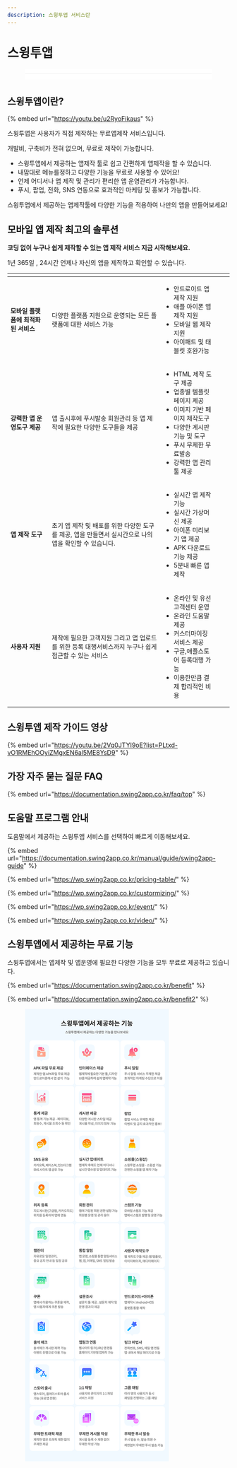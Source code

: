 ```yaml
---
description: 스윙투앱 서비스란
---
```


# 스윙투앱

<figure><img src=".gitbook/assets/구분선 (1) (1).PNG" alt=""><figcaption></figcaption></figure>

## **스윙투앱이란?**

{% embed url="https://youtu.be/u2RyoFikaus" %}

스윙투앱은 사용자가 직접 제작하는 무료앱제작 서비스입니다.

개발비, 구축비가 전혀 없으며, 무료로 제작이 가능합니다.

* 스윙투앱에서 제공하는 앱제작 툴로 쉽고 간편하게 앱제작을 할 수 있습니다.
* 내맘대로 메뉴를정하고 다양한 기능을 무료로 사용할 수 있어요!
* 언제 어디서나 앱 제작 및 관리가 편리한 앱 운영관리가 가능합니다.
* 푸시, 팝업, 전화, SNS 연동으로 효과적인 마케팅 및 홍보가 가능합니다.

스윙투앱에서 제공하는 앱제작툴에 다양한 기능을 적용하여 나만의 앱을 만들어보세요!



## 모바일 앱 제작 최고의 솔루션

**코딩 없이 누구나 쉽게 제작할 수 있는 앱 제작 서비스 지금 시작해보세요.**

1년 365일 , 24시간 언제나 자신의 앱을 제작하고 확인할 수 있습니다.

<table data-card-size="large" data-view="cards"><thead><tr><th></th><th></th><th></th><th data-hidden></th><th data-hidden data-type="files"></th></tr></thead><tbody><tr><td><strong>모바일 플랫폼에 최적화된 서비스</strong></td><td><p></p><p>다양한 플랫폼 지원으로 운영되는 모든 플랫폼에 대한 서비스 가능</p></td><td><ul><li>안드로이드 앱 제작 지원</li><li>애플 아이폰 앱 제작 지원</li><li>모바일 웹 제작 지원</li><li>아이패드 및 태블릿 호완가능</li></ul></td><td></td><td></td></tr><tr><td><strong>강력한 앱 운영도구 제공</strong></td><td>앱 출시후에 푸시발송 회원관리 등 앱 제작에 필요한 다양한 도구들을 제공</td><td><ul><li>HTML 제작 도구 제공</li><li>업종별 템플릿 페이지 제공</li><li>이미지 기반 페이지 제작도구</li><li>다양한 게시판 기능 및 도구</li><li>푸시 무제한 무료발송</li><li>강력한 앱 관리 툴 제공</li></ul></td><td></td><td></td></tr><tr><td><strong>앱 제작 도구</strong></td><td>초기 앱 제작 및 배포를 위한 다양한 도구를 제공, 앱을 만들면서 실시간으로 나의 앱을 확인할 수 있습니다.</td><td><ul><li>실시간 앱 제작기능</li><li>실시간 가상머신 제공</li><li>아이폰 미리보기 앱 제공</li><li>APK 다운로드 기능 제공</li><li>5분내 빠른 앱제작</li></ul></td><td></td><td></td></tr><tr><td><strong>사용자 지원</strong></td><td>제작에 필요한 고객지원 그리고 앱 업로드를 위한 등록 대행서비스까지 누구나 쉽게 접근할 수 있는 서비스</td><td><ul><li>온라인 및 유선 고객센터 운영</li><li>온라인 도움말 제공</li><li>커스터마이징 서비스 제공</li><li>구글,애플스토어 등록대행 가능</li><li>이용한만큼 결제 합리적인 비용</li></ul></td><td></td><td></td></tr></tbody></table>



## 스윙투앱 제작 가이드 영상

{% embed url="https://youtu.be/2Vq0JTYI9oE?list=PLtxd-vO1RMEhOOyiZMgxEN6al5ME8YsD9" %}



## 가장 자주 묻는 질문 FAQ

{% embed url="https://documentation.swing2app.co.kr/faq/top" %}



## 도움말 프로그램 안내

도움말에서 제공하는 스윙투앱 서비스를 선택하여 빠르게 이동해보세요.

{% embed url="https://documentation.swing2app.co.kr/manual/guide/swing2app-guide" %}

{% embed url="https://wp.swing2app.co.kr/pricing-table/" %}

{% embed url="https://wp.swing2app.co.kr/custormizing/" %}

{% embed url="https://wp.swing2app.co.kr/event/" %}

{% embed url="https://wp.swing2app.co.kr/video/" %}



## 스윙투앱에서 제공하는 무료 기능

스윙투앱에서는 앱제작 및 앱운영에 필요한 다양한 기능을 모두 무료로 제공하고 있습니다.

{% embed url="https://documentation.swing2app.co.kr/benefit" %}

{% embed url="https://documentation.swing2app.co.kr/benefit2" %}

<figure><img src=".gitbook/assets/기능소개_886.png" alt=""><figcaption></figcaption></figure>
